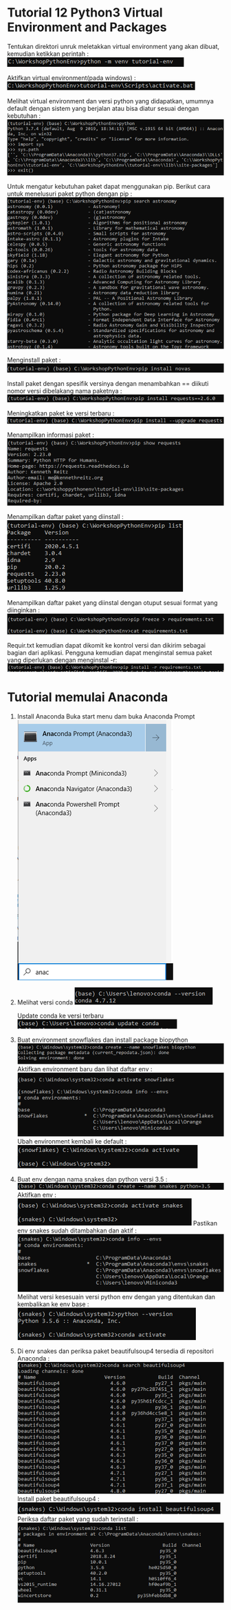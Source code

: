 # Tutorial 12 Python3 Virtual Environment and Packages
Tentukan direktori unruk meletakkan virtual environment yang akan dibuat, kemudian ketikkan perintah :
![Membuat virtual environment](12.2(1).png)

Aktifkan virtual environment(pada windows) :
![Aktifkan venv](12.2(2).png)

Melihat virtual environment dan versi python yang didapatkan, umumnya default dengan sistem yang berjalan atau bisa diatur sesuai dengan kebutuhan :
![Melihat venv](12.2(3).png)

Untuk mengatur kebutuhan paket dapat menggunakan pip. Berikut cara untuk menelusuri paket python dengan pip :
![Penelusuran pip](12.3(1).png)

Menginstall paket :
![Install paket](12.3(2).png)

Install paket dengan spesifik versinya dengan menambahkan == diikuti nomor versi dibelakang nama paketnya :
![Spesifik Paker](12.3(3).png)

Meningkatkan paket ke versi terbaru :
![Tingkatkan paket](12.3(4).png)

Menampilkan informasi paket :
![Informasi paket](12.3(5).png)

Menampilkan daftar paket yang diinstall :
![Pip list](12.3(6).png)

Menampilkan daftar paket yang diinstal dengan otuput sesuai format yang diinginkan :
![Pip Freeze](12.3(7).png)

Requir.txt kemudian dapat dikomit ke kontrol versi dan dikirim sebagai bagian dari aplikasi. Pengguna kemudian dapat menginstal semua paket yang diperlukan dengan menginstal -r:
![requir](12.3(8).png)

# Tutorial memulai Anaconda
1. Install Anaconda
   Buka start menu dam buka Anaconda Prompt
   ![Open Anaconda](conda-1.png)
2. Melihat versi conda
    ![Versi conda](conda-2.png)

   Update conda ke versi terbaru
    ![Update conda](conda-3.png)
3. Buat environment snowflakes dan install package biopython
   ![Env conda](conda-4.png)
   Aktifkan environment baru dan lihat daftar env :
   ![Activate env](conda-5.png)
   Ubah environment kembali ke default :
   ![List env conda](conda-6.png)
4. Buat env dengan nama snakes dan python versi 3.5 :
   ![Create env conda](conda-7.png)
   Aktifkan env :
   ![Aktif env conda](conda-8.png)
   Pastikan env snakes sudah ditambahkan dan aktif :
   ![Check env conda](conda-9.png)
   Melihat versi kesesuain versi python env dengan yang ditentukan dan kembalikan ke env base :
   ![Check versi env conda](conda-10.png)
5. Di env snakes dan periksa paket beautifulsoup4 tersedia di repositori Anaconda :
   ![Search package env conda](conda-11.png)
   Install paket beautifulsoup4 :
   ![Install Package env conda](conda-12.png)
	Periksa daftar paket yang sudah terinstall :
   ![Check package env conda](conda-13.png)